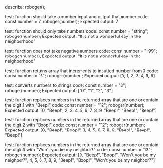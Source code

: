 describe: roboger();

test: function should take a number input and output that number
code: 
const number = 7;
roboger(number);
Expected output: 7

test: function should only take numbers
code:
const number = "string";
roboger(number);
Expected output: "It is not a wonderful day in the neighborhood"

test: function does not take negative numbers
code:
const number = "-99";
roboger(number);
Expected output: "It is not a wonderful day in the neighborhood"

test: function returns array that increments to inputted number from 0
code:
const number = "6";
roboger(number);
Expected output: [0, 1, 2, 3, 4, 5, 6]

test: converts numbers to strings
code: const number = "3";
roboger(number);
Expected output: ["0", "1", "2", "3"]

test: function replaces numbers in the returned array that are one or contain the digit 1 with "Beep!"
code:
const number = "12";
roboger(number);
Expected output: [0, "Beep!", 2, 3, 4, 5, 6, 7, 8, 9, "Beep!", "Beep!", "Beep!"]

test: function replaces numbers in the returned array that are one or contain the digit 2 with "Boop!"
code:
const number = "12";
roboger(number);
Expected output: [0, "Beep!", "Boop!", 3, 4, 5, 6, 7, 8, 9, "Beep!", "Beep!", "Beep!"]

test: function replaces numbers in the returned array that are one or contain the digit 3 with "Won't you be my neighbor?"
code:
const number = "13";
roboger(number);
Expected output: [0, "Beep!", "Boop!", "Won't you be my neighbor?", 4, 5, 6, 7, 8, 9, "Beep!", "Boop!", "Won't you be my neighbor?"]


